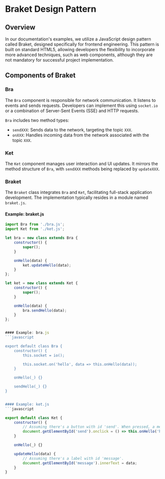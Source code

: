 # Braket Design Pattern

## Overview
In our documentation's examples, we utilize a JavaScript design pattern called Braket, designed specifically for frontend engineering. This pattern is built on standard HTML5, allowing developers the flexibility to incorporate more advanced techniques, such as web components, although they are not mandatory for successful project implementation.

## Components of Braket

### Bra
The `Bra` component is responsible for network communication. It listens to events and sends requests. Developers can implement this using `socket.io` or a combination of Server-Sent Events (SSE) and HTTP requests.

`Bra` includes two method types:
- `sendXXX`: Sends data to the network, targeting the topic `XXX`.
- `onXXX`: Handles incoming data from the network associated with the topic `XXX`.

### Ket
The `Ket` component manages user interaction and UI updates. It mirrors the method structure of `Bra`, with `sendXXX` methods being replaced by `updateXXX`.

### Braket
The `Braket` class integrates `Bra` and `Ket`, facilitating full-stack application development. The implementation typically resides in a module named `braket.js`.

#### Example: braket.js
```javascript
import Bra from './bra.js';
import Ket from './ket.js';

let bra = new class extends Bra {
    constructor() {
        super();
    }

    onHello(data) {
        ket.updateHello(data);
    }
};

let ket = new class extends Ket {
    constructor() {
        super();
    }

    onHello(data) {
        bra.sendHello(data);
    }
};


#### Example: bra.js
```javascript

export default class Bra {
    constructor() {
        this.socket = io();

        this.socket.on('hello', data => this.onHello(data));
    }

    onHello(_) {}

    sendHello(_) {}
}


#### Example: ket.js
```javascript

export default class Ket {
    constructor() {
        // Assuming there's a button with id 'send'. When pressed, a message is sent.
        document.getElementById('send').onclick = () => this.onHello('hello at ' + Date.now());
    }

    onHello(_) {}

    updateHello(data) {
        // Assuming there's a label with id 'message'.
        document.getElementById('message').innerText = data;
    }
}

